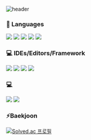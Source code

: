 ![header](https://capsule-render.vercel.app/api?type=waving&color=auto&height=200&section=header&text=Hello,%20I'm%20Yejin%20:\)&fontSize=90)

### 🌱 Languages
<img src="https://img.shields.io/badge/C++-00599C?style=flat&logo=c%2B%2B&logoColor=white"/> <img src="https://img.shields.io/badge/Kotiln-7F52FF?style=flat&logo=Kotiln&logoColor=white"/> <img src="https://img.shields.io/badge/Java-%23ED8B00.svg?style=flat&logo=openjdk&logoColor=white"/> <img src="https://img.shields.io/badge/javascript-%23323330.svg?style=flat&logo=javascript&logoColor=white"/> <img src="https://img.shields.io/badge/Dart-0175C2?style=flat&logo=Dart&logoColor=white"/></br>

### 💻 IDEs/Editors/Framework
<img src="https://img.shields.io/badge/android%20studio-3DDC84?style=flat&logo=android%20studio&logoColor=white"/> <img src="https://img.shields.io/badge/Visual%20Studio-5C2D91.svg?style=flat&logo=visual-studio&logoColor=white"/> <img src="https://img.shields.io/badge/VS%20Code-35b393.svg?style=flat&logo=visual-studio-code&logoColor=white"/> <img src="https://img.shields.io/badge/Flutter-%2302569B.svg?style=flat&logo=Flutter&logoColor=white"/></br>

### 💻 
<img src="https://img.shields.io/badge/Git-F05032?style=flat&logo=Git&logoColor=white"/> <img src="https://img.shields.io/badge/Figma-F24E1E?style=flat&logo=Figma&logoColor=white"/>

### ⚡Baekjoon
[![Solved.ac
프로필](http://mazassumnida.wtf/api/generate_badge?boj=kimye702)](https://solved.ac/kimye702)

<!--
**kimye702/kimye702** is a ✨ _special_ ✨ repository because its `README.md` (this file) appears on your GitHub profile.

Here are some ideas to get you started:

- 🔭 I’m currently working on ...
- 🌱 I’m currently learning ...
- 👯 I’m looking to collaborate on ...
- 🤔 I’m looking for help with ...
- 💬 Ask me about ...
- 📫 How to reach me: ...
- 😄 Pronouns: ...
- ⚡ Fun fact: ...
-->
